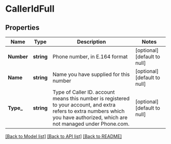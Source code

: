 # CallerIdFull

## Properties
Name | Type | Description | Notes
------------ | ------------- | ------------- | -------------
**Number** | **string** | Phone number, in E.164 format | [optional] [default to null]
**Name** | **string** | Name you have supplied for this number | [optional] [default to null]
**Type_** | **string** | Type of Caller ID. account means this number is registered to your account, and extra refers to extra numbers which you have authorized, which are not managed under Phone.com. | [optional] [default to null]

[[Back to Model list]](../README.md#documentation-for-models) [[Back to API list]](../README.md#documentation-for-api-endpoints) [[Back to README]](../README.md)


